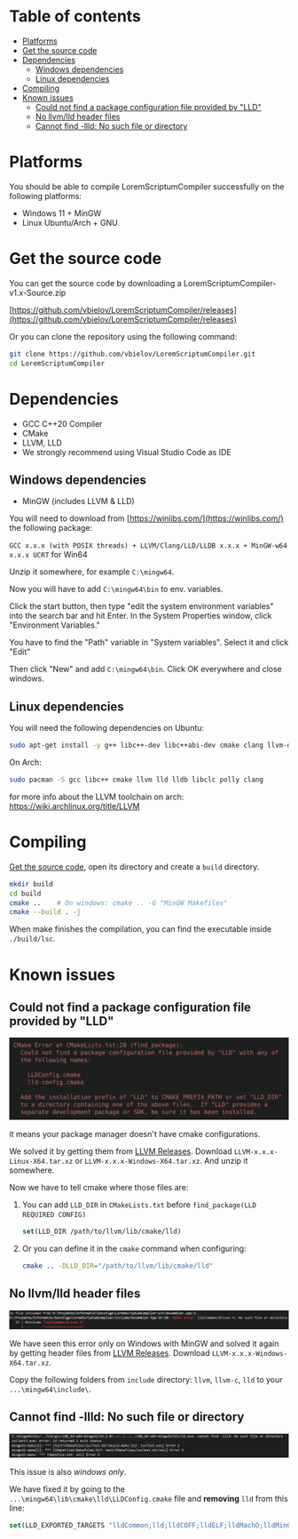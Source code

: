 
# Table of contents

- [Platforms](#platforms)
- [Get the source code](#get-the-source-code)
- [Dependencies](#dependencies)
    - [Windows dependencies](#windows-dependencies)
    - [Linux dependencies](#linux-dependencies)
- [Compiling](#compiling)
- [Known issues](#known-issues)
    - [Could not find a package configuration file provided by "LLD"](#could-not-find-a-package-configuration-file-provided-by-lld)
    - [No llvm/lld header files](#no-llvmlld-header-files)
    - [Cannot find -llld: No such file or directory](#cannot-find--llld-no-such-file-or-directory)

# Platforms

You should be able to compile LoremScriptumCompiler successfully on the following platforms:
- Windows 11 + MinGW
- Linux Ubuntu/Arch + GNU

# Get the source code

You can get the source code by downloading a LoremScriptumCompiler-v1.x-Source.zip

[https://github.com/vbielov/LoremScriptumCompiler/releases](https://github.com/vbielov/LoremScriptumCompiler/releases)

Or you can clone the repository using the following command:
```bash
git clone https://github.com/vbielov/LoremScriptumCompiler.git
cd LoremScriptumCompiler
```

# Dependencies

- GCC C++20 Compiler
- CMake
- LLVM, LLD
- We strongly recommend using Visual Studio Code as IDE  

## Windows dependencies

- MinGW (includes LLVM & LLD)

You will need to download from [https://winlibs.com/](https://winlibs.com/) the following package: 

`GCC x.x.x (with POSIX threads) + LLVM/Clang/LLD/LLDB x.x.x + MinGW-w64 x.x.x UCRT` for Win64

Unzip it somewhere, for example `C:\mingw64`. 

Now you will have to add `C:\mingw64\bin` to env. variables. 

Click the start button, then type "edit the system environment variables" into the search bar and hit Enter. In the System Properties window, click "Environment Variables."

You have to find the "Path" variable in "System variables". Select it and click "Edit"

Then click "New" and add `C:\mingw64\bin`. Click OK everywhere and close windows.

## Linux dependencies

You will need the following dependencies on Ubuntu:

```bash
sudo apt-get install -y g++ libc++-dev libc++abi-dev cmake clang llvm-dev libllvm llvm-tools lld liblld-dev libclang-dev zlib1g-dev libzstd-dev 
```

On Arch:

```bash
sudo pacman -S gcc libc++ cmake llvm lld lldb libclc polly clang
```
for more info about the LLVM toolchain on arch: https://wiki.archlinux.org/title/LLVM

# Compiling

[Get the source code](#get-the-source-code), open its directory and create a `build` directory. 

```bash
mkdir build
cd build
cmake ..    # On windows: cmake .. -G "MinGW Makefiles"
cmake --build . -j
```

When make finishes the compilation, you can find the executable inside `./build/lsc`.

# Known issues

## Could not find a package configuration file provided by "LLD"

![LLDConfig.cmake](./resources/img/lld_cmake.png)

it means your package manager doesn't have cmake configurations.

We solved it by getting them from [LLVM Releases](https://github.com/llvm/llvm-project/releases). Download `LLVM-x.x.x-Linux-X64.tar.xz` or `LLVM-x.x.x-Windows-X64.tar.xz`. And unzip it somewhere.

Now we have to tell cmake where those files are:

1. You can add `LLD_DIR` in `CMakeLists.txt` before `find_package(LLD REQUIRED CONFIG)`
    ```cmake
    set(LLD_DIR /path/to/llvm/lib/cmake/lld)
    ```

2. Or you can define it in the `cmake` command when configuring:
    ```bash
    cmake .. -DLLD_DIR="/path/to/llvm/lib/cmake/lld"
    ```

## No llvm/lld header files

![lld/Common/Driver.h](./resources/img/lld_include.png)

We have seen this error only on Windows with MinGW and solved it again by getting header files from [LLVM Releases](https://github.com/llvm/llvm-project/releases). Download `LLVM-x.x.x-Windows-X64.tar.xz`.

Copy the following folders from `include` directory: `llvm`, `llvm-c`, `lld` to your `...\mingw64\include\`.

## Cannot find -llld: No such file or directory

![No_such_file](./resources/img/lld_no_such_file.png)

This issue is also *windows only*. 

We have fixed it by going to the `...\mingw64\lib\cmake\lld\LLDConfig.cmake` file and **removing** `lld` from this line:

```cmake
set(LLD_EXPORTED_TARGETS "lldCommon;lld;lldCOFF;lldELF;lldMachO;lldMinGW;lldWasm")
```


